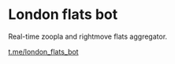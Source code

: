 # London flats bot

Real-time zoopla and rightmove flats aggregator. 

[t.me/london_flats_bot](t.me/london_flats_bot)
